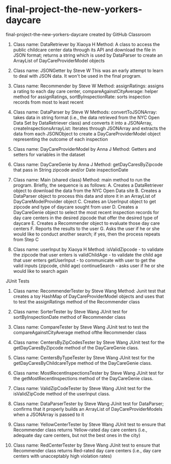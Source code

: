 # final-project-the-new-yorkers-daycare
final-project-the-new-yorkers-daycare created by GitHub Classroom

1. Class name: DataRetriever by Xiaoya H
Method: A class to access the public childcare center data through its API and download the file in JSON format; returns a string which is used by DataParser to create an ArrayList of DayCareProviderModel objects

2. Class name: JSONGetter by Steve W
This was an early attempt to learn to deal with JSON data. It won't be used in the final program.

3. Class name: Recommender by Steve W
Method: assignRatings: assigns a rating to each day care center, compareAgainstCityAverage: helper method for assignRatings, sortByInspectionRate: sorts inspection records from most to least recent

4. Class name: DataParser by Steve W
Methods: convertToJSONArray: takes data in string format (i.e., the data retrieved from the NYC Open Data Set by DataRetriever class) and converts it into a JSONArray, createInspectionsArrayList: Iterates through JSONArray and extracts the data from each JSONObject to create a DayCareProviderModel object representing the outcome of each inspection

5. Class name: DayCareProviderModel by Anna J
Method: Getters and setters for variables in the dataset

6. Class name: DayCareGenie by Anna J
Method: getDayCaresByZipcode that pass in String zipcode and/or Date inspectionDate

7. Class name: Main (shared class)
Method: main method to run the program. Briefly, the sequence is as follows:
A. Creates a DataRetriever object to download the data from the NYC Open Data site
B. Creates a DataParser object to process this data and store it in an ArrayList of DayCareModelProvider object
C. Creates an UserInput object to get zipcode and type of daycare sought from user
D. Creates a DayCareGenie object to select the most recent inspection records for day care centers in the desired zipcode that offer the desired type of daycare
E. Creates a Recommender object to evaluate those day care centers
F. Reports the results to the user
G. Asks the user if he or she would like to conduct another search; if yes, then the process repeats from Step C

8. Class name: userInput by Xiaoya H
Method: isValidZipcode - to validate the zipcode that user enters
is validChildAge - to validate the child age that user enters
getUserInput - to communicate with user to get the valid inputs (zipcode, child age)
continueSearch - asks user if he or she would like to search again

JUnit Tests
1. Class name: RecommenderTester by Steve Wang
Method: Junit test that creates a toy HashMap of DayCareProviderModel objects and uses that to test the assignRatings method of the Recommender class

2. Class name: SorterTester by Steve Wang
JUnit test for sortByInspectionDate method of Recommender class

3. Class name: CompareTester by Steve Wang
JUnit test to test the compareAgainstCityAverage method ofthe Recommender class

4. Class name: CentersByZipCodesTester by Steve Wang
JUnit test for the getDayCaresByZipcode method of the DayCareGenie class.

5. Class name: CentersByTypeTester by Steve Wang
JUnit test for the getDayCaresByChildcareType method of the DayCareGenie class.

6. Class name: MostRecentInspectionsTester by Steve Wang
JUnit test for the getMostRecentInspections method of the DayCareGenie class.

7. Class name: ValidZipCodeTester by Steve Wang
JUnit test for the isValidZipCode method of the userInput class.

8. Class name: DataParserTester by Steve Wang
JUnit test for DataParser; confirms that it properly builds an ArrayList of DayCareProviderModels when a JSONArray 
is passed to it

9. Class name: YellowCenterTester by Steve Wang
JUnit test to ensure that Recommender class returns Yellow-rated day care centers (i.e., adequate day care centers, but not 
the best ones in the city)

10. Class name: RedCenterTester by Steve Wang
JUnit test to ensure that Recommender class returns Red-rated day care centers (i.e., day care centers with unacceptably high violation rates)
